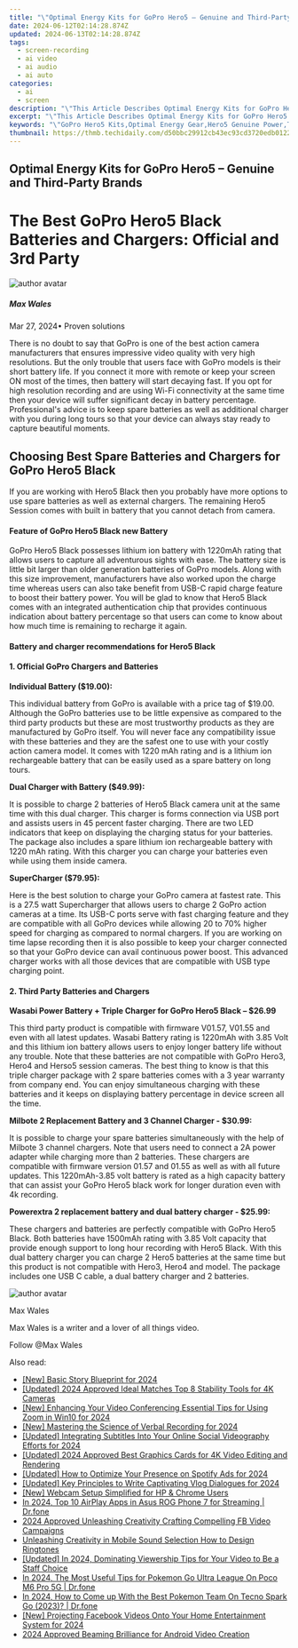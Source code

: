 ```yaml
---
title: "\"Optimal Energy Kits for GoPro Hero5 – Genuine and Third-Party Brands\""
date: 2024-06-12T02:14:28.874Z
updated: 2024-06-13T02:14:28.874Z
tags: 
  - screen-recording
  - ai video
  - ai audio
  - ai auto
categories: 
  - ai
  - screen
description: "\"This Article Describes Optimal Energy Kits for GoPro Hero5 – Genuine and Third-Party Brands\""
excerpt: "\"This Article Describes Optimal Energy Kits for GoPro Hero5 – Genuine and Third-Party Brands\""
keywords: "\"GoPro Hero5 Kits,Optimal Energy Gear,Hero5 Genuine Power,Third-Party GoPro Boosts,Genuine Energy Kits,Powered GoPro Accessories,Compatible GoPro Upgrades\""
thumbnail: https://thmb.techidaily.com/d50bbc29912cb43ec93cd3720edb01228fbd6306ec3185b1604a33af30298ce1.jpg
---
```


## Optimal Energy Kits for GoPro Hero5 – Genuine and Third-Party Brands

# The Best GoPro Hero5 Black Batteries and Chargers: Official and 3rd Party

![author avatar](https://images.wondershare.com/filmora/article-images/max-wales-author.jpg)

##### Max Wales

 Mar 27, 2024• Proven solutions

 There is no doubt to say that GoPro is one of the best action camera manufacturers that ensures impressive video quality with very high resolutions. But the only trouble that users face with GoPro models is their short battery life. If you connect it more with remote or keep your screen ON most of the times, then battery will start decaying fast. If you opt for high resolution recording and are using Wi-Fi connectivity at the same time then your device will suffer significant decay in battery percentage. Professional's advice is to keep spare batteries as well as additional charger with you during long tours so that your device can always stay ready to capture beautiful moments.

## Choosing Best Spare Batteries and Chargers for GoPro Hero5 Black

 If you are working with Hero5 Black then you probably have more options to use spare batteries as well as external chargers. The remaining Hero5 Session comes with built in battery that you cannot detach from camera.

#### Feature of GoPro Hero5 Black new Battery

 GoPro Hero5 Black possesses lithium ion battery with 1220mAh rating that allows users to capture all adventurous sights with ease. The battery size is little bit larger than older generation batteries of GoPro models. Along with this size improvement, manufacturers have also worked upon the charge time whereas users can also take benefit from USB-C rapid charge feature to boost their battery power. You will be glad to know that Hero5 Black comes with an integrated authentication chip that provides continuous indication about battery percentage so that users can come to know about how much time is remaining to recharge it again.

#### Battery and charger recommendations for Hero5 Black

#### 1\.  Official GoPro Chargers and Batteries

 **Individual Battery ($19.00):**

 This individual battery from GoPro is available with a price tag of $19.00\. Although the GoPro batteries use to be little expensive as compared to the third party products but these are most trustworthy products as they are manufactured by GoPro itself. You will never face any compatibility issue with these batteries and they are the safest one to use with your costly action camera model. It comes with 1220 mAh rating and is a lithium ion rechargeable battery that can be easily used as a spare battery on long tours.

 **Dual Charger with Battery ($49.99):**

 It is possible to charge 2 batteries of Hero5 Black camera unit at the same time with this dual charger. This charger is forms connection via USB port and assists users in 45 percent faster charging. There are two LED indicators that keep on displaying the charging status for your batteries. The package also includes a spare lithium ion rechargeable battery with 1220 mAh rating. With this charger you can charge your batteries even while using them inside camera.

 **SuperCharger ($79.95):**

 Here is the best solution to charge your GoPro camera at fastest rate. This is a 27.5 watt Supercharger that allows users to charge 2 GoPro action cameras at a time. Its USB-C ports serve with fast charging feature and they are compatible with all GoPro devices while allowing 20 to 70% higher speed for charging as compared to normal chargers. If you are working on time lapse recording then it is also possible to keep your charger connected so that your GoPro device can avail continuous power boost. This advanced charger works with all those devices that are compatible with USB type charging point.

#### 2\.  Third Party Batteries and Chargers

 **Wasabi Power Battery + Triple Charger for GoPro Hero5 Black – $26.99**

 This third party product is compatible with firmware V01.57, V01.55 and even with all latest updates. Wasabi Battery rating is 1220mAh with 3.85 Volt and this lithium ion battery allows users to enjoy longer battery life without any trouble. Note that these batteries are not compatible with GoPro Hero3, Hero4 and Herso5 session cameras. The best thing to know is that this triple charger package with 2 spare batteries comes with a 3 year warranty from company end. You can enjoy simultaneous charging with these batteries and it keeps on displaying battery percentage in device screen all the time.

 **Milbote 2 Replacement Battery and 3 Channel Charger - $30.99:**

 It is possible to charge your spare batteries simultaneously with the help of Milbote 3 channel chargers. Note that users need to connect a 2A power adapter while charging more than 2 batteries. These chargers are compatible with firmware version 01.57 and 01.55 as well as with all future updates. This 1220mAh-3.85 volt battery is rated as a high capacity battery that can assist your GoPro Hero5 black work for longer duration even with 4k recording.

 **Powerextra 2 replacement battery and dual battery charger - $25.99:**

 These chargers and batteries are perfectly compatible with GoPro Hero5 Black. Both batteries have 1500mAh rating with 3.85 Volt capacity that provide enough support to long hour recording with Hero5 Black. With this dual battery charger you can charge 2 Hero5 batteries at the same time but this product is not compatible with Hero3, Hero4 and model. The package includes one USB C cable, a dual battery charger and 2 batteries.

![author avatar](https://images.wondershare.com/filmora/article-images/max-wales-author.jpg)

Max Wales

Max Wales is a writer and a lover of all things video.

Follow @Max Wales


<ins class="adsbygoogle"
     style="display:block"
     data-ad-format="autorelaxed"
     data-ad-client="ca-pub-7571918770474297"
     data-ad-slot="1223367746"></ins>



<ins class="adsbygoogle"
     style="display:block"
     data-ad-client="ca-pub-7571918770474297"
     data-ad-slot="8358498916"
     data-ad-format="auto"
     data-full-width-responsive="true"></ins>


<span class="atpl-alsoreadstyle">Also read:</span>
<div><ul>
<li><a href="https://article-files.techidaily.com/new-basic-story-blueprint-for-2024/"><u>[New] Basic Story Blueprint for 2024</u></a></li>
<li><a href="https://article-files.techidaily.com/updated-2024-approved-ideal-matches-top-8-stability-tools-for-4k-cameras/"><u>[Updated] 2024 Approved  Ideal Matches  Top 8 Stability Tools for 4K Cameras</u></a></li>
<li><a href="https://article-files.techidaily.com/new-enhancing-your-video-conferencing-essential-tips-for-using-zoom-in-win10-for-2024/"><u>[New] Enhancing Your Video Conferencing  Essential Tips for Using Zoom in Win10 for 2024</u></a></li>
<li><a href="https://article-files.techidaily.com/new-mastering-the-science-of-verbal-recording-for-2024/"><u>[New] Mastering the Science of Verbal Recording for 2024</u></a></li>
<li><a href="https://article-files.techidaily.com/updated-integrating-subtitles-into-your-online-social-videography-efforts-for-2024/"><u>[Updated] Integrating Subtitles Into Your Online Social Videography Efforts for 2024</u></a></li>
<li><a href="https://article-files.techidaily.com/updated-2024-approved-best-graphics-cards-for-4k-video-editing-and-rendering/"><u>[Updated] 2024 Approved  Best Graphics Cards for 4K Video Editing and Rendering</u></a></li>
<li><a href="https://article-files.techidaily.com/updated-how-to-optimize-your-presence-on-spotify-ads-for-2024/"><u>[Updated] How to Optimize Your Presence on Spotify Ads for 2024</u></a></li>
<li><a href="https://article-files.techidaily.com/updated-key-principles-to-write-captivating-vlog-dialogues-for-2024/"><u>[Updated] Key Principles to Write Captivating Vlog Dialogues for 2024</u></a></li>
<li><a href="https://screen-recording.techidaily.com/new-webcam-setup-simplified-for-hp-and-chrome-users/"><u>[New] Webcam Setup Simplified for HP & Chrome Users</u></a></li>
<li><a href="https://screen-mirror.techidaily.com/in-2024-top-10-airplay-apps-in-asus-rog-phone-7-for-streaming-drfone-by-drfone-android/"><u>In 2024, Top 10 AirPlay Apps in Asus ROG Phone 7 for Streaming | Dr.fone</u></a></li>
<li><a href="https://facebook-video-recording.techidaily.com/2024-approved-unleashing-creativity-crafting-compelling-fb-video-campaigns/"><u>2024 Approved  Unleashing Creativity  Crafting Compelling FB Video Campaigns</u></a></li>
<li><a href="https://sound-tweaking.techidaily.com/unleashing-creativity-in-mobile-sound-selection-how-to-design-ringtones/"><u>Unleashing Creativity in Mobile Sound Selection How to Design Ringtones</u></a></li>
<li><a href="https://vimeo-videos.techidaily.com/updated-in-2024-dominating-viewership-tips-for-your-video-to-be-a-staff-choice/"><u>[Updated] In 2024, Dominating Viewership  Tips for Your Video to Be a Staff Choice</u></a></li>
<li><a href="https://pokemon-go-android.techidaily.com/in-2024-the-most-useful-tips-for-pokemon-go-ultra-league-on-poco-m6-pro-5g-drfone-by-drfone-virtual-android/"><u>In 2024, The Most Useful Tips for Pokemon Go Ultra League On Poco M6 Pro 5G | Dr.fone</u></a></li>
<li><a href="https://android-pokemon-go.techidaily.com/in-2024-how-to-come-up-with-the-best-pokemon-team-on-tecno-spark-go-2023-drfone-by-drfone-virtual-android/"><u>In 2024, How to Come up With the Best Pokemon Team On Tecno Spark Go (2023)? | Dr.fone</u></a></li>
<li><a href="https://facebook-video-content.techidaily.com/new-projecting-facebook-videos-onto-your-home-entertainment-system-for-2024/"><u>[New] Projecting Facebook Videos Onto Your Home Entertainment System for 2024</u></a></li>
<li><a href="https://extra-lessons.techidaily.com/2024-approved-beaming-brilliance-for-android-video-creation/"><u>2024 Approved  Beaming Brilliance for Android Video Creation</u></a></li>
</ul></div>
